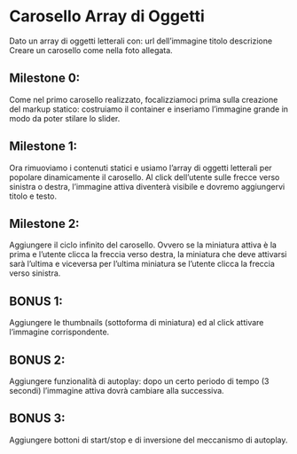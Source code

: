 # Carosello Array di Oggetti

Dato un array di oggetti letterali con:
url dell’immagine
titolo
descrizione Creare un carosello come nella foto allegata.

## Milestone 0:
Come nel primo carosello realizzato, focalizziamoci prima sulla creazione del markup statico: costruiamo il container e inseriamo l’immagine grande in modo da poter stilare lo slider.

## Milestone 1:
Ora rimuoviamo i contenuti statici e usiamo l’array di oggetti letterali per popolare dinamicamente il carosello.
Al click dell’utente sulle frecce verso sinistra o destra, l’immagine attiva diventerà visibile e dovremo aggiungervi titolo e testo.

## Milestone 2:
Aggiungere il ciclo infinito del carosello. Ovvero se la miniatura attiva è la prima e l’utente clicca la freccia verso destra, la miniatura che deve attivarsi sarà l’ultima e viceversa per l’ultima miniatura se l’utente clicca la freccia verso sinistra.

## BONUS 1:
Aggiungere le thumbnails (sottoforma di miniatura) ed al click attivare l’immagine corrispondente.

## BONUS 2:
Aggiungere funzionalità di autoplay: dopo un certo periodo di tempo (3 secondi) l’immagine attiva dovrà cambiare alla successiva.

## BONUS 3:
Aggiungere bottoni di start/stop e di inversione del meccanismo di autoplay.